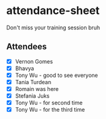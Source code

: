 # attendance-sheet
Don't miss your training session bruh

## Attendees
- [X] Vernon Gomes
- [x] Bhavya
- [x] Tony Wu - good to see everyone
- [X] Tania Turdean
- [x] Romain was here 
- [x] Stefania Juks
- [X] Tony Wu - for second time
- [X] Tony Wu - for the third time
